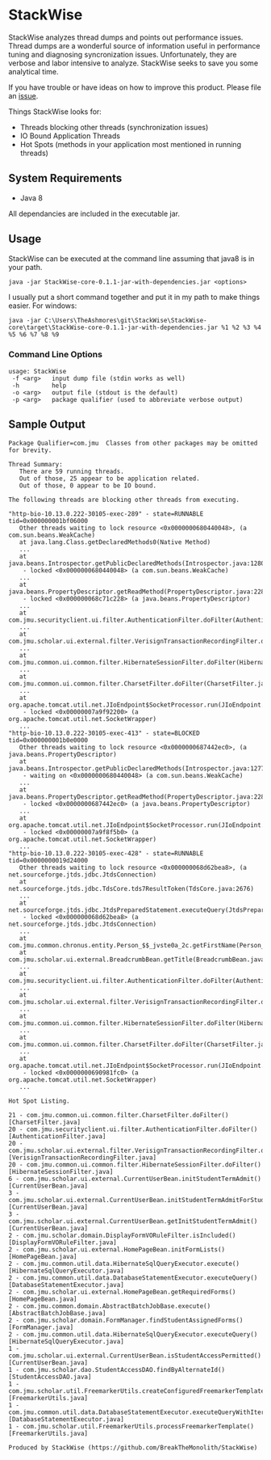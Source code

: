 # StackWise
StackWise analyzes thread dumps and points out performance issues.  Thread dumps
are a wonderful source of information useful in performance tuning and diagnosing 
syncronization issues. Unfortunately, they are verbose and labor intensive to analyze.
StackWise seeks to save you some analytical time.

If you have trouble or have ideas on how to improve this product.  Please file an [issue](https://github.com/BreakTheMonolith/StackWise/issues).

Things StackWise looks for:
- Threads blocking other threads (synchronization issues)
- IO Bound Application Threads
- Hot Spots (methods in your application most mentioned in running threads)

## System Requirements
- Java 8

All dependancies are included in the executable jar.

## Usage
StackWise can be executed at the command line assuming that java8 is in your path.
```  
java -jar StackWise-core-0.1.1-jar-with-dependencies.jar <options>
```  

I usually put a short command together and put it in my path to make things easier.  For windows:
```  
java -jar C:\Users\TheAshmores\git\StackWise\StackWise-core\target\StackWise-core-0.1.1-jar-with-dependencies.jar %1 %2 %3 %4 %5 %6 %7 %8 %9
```  

### Command Line Options
```  
usage: StackWise
 -f <arg>   input dump file (stdin works as well)
 -h         help
 -o <arg>   output file (stdout is the default)
 -p <arg>   package qualifier (used to abbreviate verbose output)
```  
 
## <a id="sample-output"></a>Sample Output
```  
Package Qualifier=com.jmu  Classes from other packages may be omitted for brevity.

Thread Summary:
   There are 59 running threads.
   Out of those, 25 appear to be application related.
   Out of those, 0 appear to be IO bound.

The following threads are blocking other threads from executing.

"http-bio-10.13.0.222-30105-exec-289" - state=RUNNABLE tid=0x000000001bf06000
   Other threads waiting to lock resource <0x0000000680440048>, (a com.sun.beans.WeakCache)
   at java.lang.Class.getDeclaredMethods0(Native Method)
   ...
   at java.beans.Introspector.getPublicDeclaredMethods(Introspector.java:1280)
    - locked <0x0000000680440048> (a com.sun.beans.WeakCache)
   ...
   at java.beans.PropertyDescriptor.getReadMethod(PropertyDescriptor.java:228)
    - locked <0x000000068c71c228> (a java.beans.PropertyDescriptor)
   ...
   at com.jmu.securityclient.ui.filter.AuthenticationFilter.doFilter(AuthenticationFilter.java:105)
   ...
   at com.jmu.scholar.ui.external.filter.VerisignTransactionRecordingFilter.doFilter(VerisignTransactionRecordingFilter.java:120)
   ...
   at com.jmu.common.ui.common.filter.HibernateSessionFilter.doFilter(HibernateSessionFilter.java:53)
   ...
   at com.jmu.common.ui.common.filter.CharsetFilter.doFilter(CharsetFilter.java:69)
   ...
   at org.apache.tomcat.util.net.JIoEndpoint$SocketProcessor.run(JIoEndpoint.java:310)
    - locked <0x00000007a9f92200> (a org.apache.tomcat.util.net.SocketWrapper)
   ...
"http-bio-10.13.0.222-30105-exec-413" - state=BLOCKED tid=0x000000001b0e0000
   Other threads waiting to lock resource <0x0000000687442ec0>, (a java.beans.PropertyDescriptor)
   at java.beans.Introspector.getPublicDeclaredMethods(Introspector.java:1277)
    - waiting on <0x0000000680440048> (a com.sun.beans.WeakCache)
   ...
   at java.beans.PropertyDescriptor.getReadMethod(PropertyDescriptor.java:228)
    - locked <0x0000000687442ec0> (a java.beans.PropertyDescriptor)
   ...
   at org.apache.tomcat.util.net.JIoEndpoint$SocketProcessor.run(JIoEndpoint.java:310)
    - locked <0x00000007a9f8f5b0> (a org.apache.tomcat.util.net.SocketWrapper)
   ...
"http-bio-10.13.0.222-30105-exec-428" - state=RUNNABLE tid=0x0000000019d24000
   Other threads waiting to lock resource <0x000000068d62bea8>, (a net.sourceforge.jtds.jdbc.JtdsConnection)
   at net.sourceforge.jtds.jdbc.TdsCore.tds7ResultToken(TdsCore.java:2676)
   ...
   at net.sourceforge.jtds.jdbc.JtdsPreparedStatement.executeQuery(JtdsPreparedStatement.java:1029)
    - locked <0x000000068d62bea8> (a net.sourceforge.jtds.jdbc.JtdsConnection)
   ...
   at com.jmu.common.chronus.entity.Person_$$_jvste0a_2c.getFirstName(Person_$$_jvste0a_2c.java)
   at com.jmu.scholar.ui.external.BreadcrumbBean.getTitle(BreadcrumbBean.java:136)
   ...
   at com.jmu.securityclient.ui.filter.AuthenticationFilter.doFilter(AuthenticationFilter.java:105)
   ...
   at com.jmu.scholar.ui.external.filter.VerisignTransactionRecordingFilter.doFilter(VerisignTransactionRecordingFilter.java:120)
   ...
   at com.jmu.common.ui.common.filter.HibernateSessionFilter.doFilter(HibernateSessionFilter.java:53)
   ...
   at com.jmu.common.ui.common.filter.CharsetFilter.doFilter(CharsetFilter.java:69)
   ...
   at org.apache.tomcat.util.net.JIoEndpoint$SocketProcessor.run(JIoEndpoint.java:312)
    - locked <0x0000000690981fc0> (a org.apache.tomcat.util.net.SocketWrapper)
   ...

Hot Spot Listing.

21 - com.jmu.common.ui.common.filter.CharsetFilter.doFilter() [CharsetFilter.java]
20 - com.jmu.securityclient.ui.filter.AuthenticationFilter.doFilter() [AuthenticationFilter.java]
20 - com.jmu.scholar.ui.external.filter.VerisignTransactionRecordingFilter.doFilter() [VerisignTransactionRecordingFilter.java]
20 - com.jmu.common.ui.common.filter.HibernateSessionFilter.doFilter() [HibernateSessionFilter.java]
6 - com.jmu.scholar.ui.external.CurrentUserBean.initStudentTermAdmit() [CurrentUserBean.java]
3 - com.jmu.scholar.ui.external.CurrentUserBean.initStudentTermAdmitForStudent() [CurrentUserBean.java]
3 - com.jmu.scholar.ui.external.CurrentUserBean.getInitStudentTermAdmit() [CurrentUserBean.java]
2 - com.jmu.scholar.domain.DisplayFormVORuleFilter.isIncluded() [DisplayFormVORuleFilter.java]
2 - com.jmu.scholar.ui.external.HomePageBean.initFormLists() [HomePageBean.java]
2 - com.jmu.common.util.data.HibernateSqlQueryExecutor.execute() [HibernateSqlQueryExecutor.java]
2 - com.jmu.common.util.data.DatabaseStatementExecutor.executeQuery() [DatabaseStatementExecutor.java]
2 - com.jmu.scholar.ui.external.HomePageBean.getRequiredForms() [HomePageBean.java]
2 - com.jmu.common.domain.AbstractBatchJobBase.execute() [AbstractBatchJobBase.java]
2 - com.jmu.scholar.domain.FormManager.findStudentAssignedForms() [FormManager.java]
2 - com.jmu.common.util.data.HibernateSqlQueryExecutor.executeQuery() [HibernateSqlQueryExecutor.java]
1 - com.jmu.scholar.ui.external.CurrentUserBean.isStudentAccessPermitted() [CurrentUserBean.java]
1 - com.jmu.scholar.dao.StudentAccessDAO.findByAlternateId() [StudentAccessDAO.java]
1 - com.jmu.scholar.util.FreemarkerUtils.createConfiguredFreemarkerTemplate() [FreemarkerUtils.java]
1 - com.jmu.common.util.data.DatabaseStatementExecutor.executeQueryWithIterator() [DatabaseStatementExecutor.java]
1 - com.jmu.scholar.util.FreemarkerUtils.processFreemarkerTemplate() [FreemarkerUtils.java]

Produced by StackWise (https://github.com/BreakTheMonolith/StackWise)

```  

